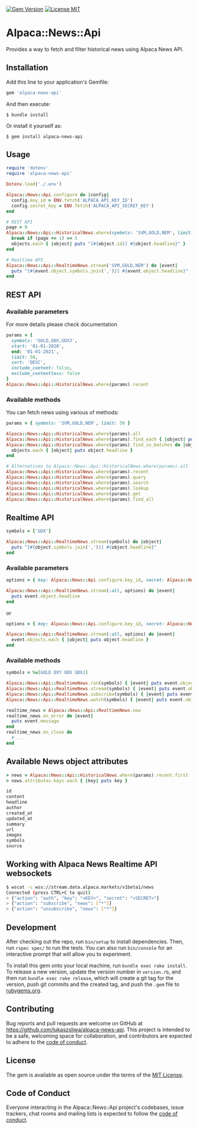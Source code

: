 [![Gem Version](https://badge.fury.io/rb/alpaca-news-api.svg)](https://badge.fury.io/rb/alpaca-news-api)
[![License MIT](https://img.shields.io/github/license/lukaszsliwa/alpaca-news-api)](https://github.com/lukaszsliwa/alpaca-news-api/blob/master/LICENSE)

# Alpaca::News::Api

Provides a way to fetch and filter historical news using Alpaca News API.

## Installation

Add this line to your application's Gemfile:

```ruby
gem 'alpaca-news-api'
```

And then execute:

    $ bundle install

Or install it yourself as:

    $ gem install alpaca-news-api

## Usage

```ruby
require 'dotenv'
require 'alpaca-news-api'

Dotenv.load('./.env')

Alpaca::News::Api.configure do |config|
  config.key_id = ENV.fetch('ALPACA_API_KEY_ID')
  config.secret_key = ENV.fetch('ALPACA_API_SECRET_KEY')
end

# REST API
page = 0
Alpaca::News::Api::HistoricalNews.where(symbols: 'SVM,GOLD,NEM', limit: 50).find_in_batches do |objects|
  break if (page += 1) >= 5
  objects.each { |object| puts "[#{object.id}] #{object.headline}" }
end

# Realtime API
Alpaca::News::Api::RealtimeNews.stream('SVM,GOLD,NEM') do |event|
  puts "[#{event.object.symbols.join(',')}] #{event.object.headline}"
end
```

## REST API

### Available parameters

For more details please check documentation

```ruby
params = {
  symbols: 'GOLD,GDX,GDXJ',
  start: '01-01-2020',
  end: '01-01-2021',
  limit: 50,
  sort: 'DESC',
  include_content: false,
  exclude_contentless: false
}
Alpaca::News::Api::HistoricalNews.where(params).recent
```

### Available methods

You can fetch news using various of methods:

```ruby
params = { symbols: 'SVM,GOLD,NEM', limit: 50 }

Alpaca::News::Api::HistoricalNews.where(params).all
Alpaca::News::Api::HistoricalNews.where(params).find_each { |object| puts object.headline }
Alpaca::News::Api::HistoricalNews.where(params).find_in_batches do |objects|
  objects.each { |object| puts object.headline }
end

# Alternatives to Alpaca::News::Api::HistoricalNews.where(params).all
Alpaca::News::Api::HistoricalNews.where(params).recent
Alpaca::News::Api::HistoricalNews.where(params).query
Alpaca::News::Api::HistoricalNews.where(params).search
Alpaca::News::Api::HistoricalNews.where(params).lookup
Alpaca::News::Api::HistoricalNews.where(params).get
Alpaca::News::Api::HistoricalNews.where(params).find_all

```

## Realtime API

```ruby
symbols = ['GDX']

Alpaca::News::Api::RealtimeNews.stream(symbols) do |object|
  puts "[#{object.symbols.join(',')}] #{object.headline}"
end
```

### Available parameters

```ruby
options = { key: Alpaca::News::Api.configure.key_id, secret: Alpaca::News::Api.configure.secret_key }

Alpaca::News::Api::RealtimeNews.stream(:all, options) do |event|
  puts event.object.headline
end
```

or

```ruby
options = { key: Alpaca::News::Api.configure.key_id, secret: Alpaca::News::Api.configure.secret_key }

Alpaca::News::Api::RealtimeNews.stream(:all, options) do |event|
  event.objects.each { |object| puts object.headline }
end
```

### Available methods

```ruby
symbols = %w[GOLD OXY GDX GDXJ]

Alpaca::News::Api::RealtimeNews.run(symbols) { |event| puts event.object.headline }
Alpaca::News::Api::RealtimeNews.stream(symbols) { |event| puts event.object.headline }
Alpaca::News::Api::RealtimeNews.subscribe(symbols) { |event| puts event.object.headline }
Alpaca::News::Api::RealtimeNews.watch(symbols) { |event| puts event.object.headline }

realtime_news = Alpaca::News::Api::RealtimeNews.new
realtime_news.on_error do |event|
  puts event.message
end
realtime_news.on_close do
  # ...
end
```

## Available News object attributes

```ruby
> news = Alpaca::News::Api::HistoricalNews.where(params).recent.first
> news.attributes.keys.each { |key| puts key }

id
content
headline
author
created_at
updated_at
summary
url
images
symbols
source

```

## Working with Alpaca News Realtime API websockets

```bash
$ wscat -c wss://stream.data.alpaca.markets/v1beta1/news
Connected (press CTRL+C to quit)
> {"action": "auth", "key": "<KEY>", "secret": "<SECRET>"}
> {"action": "subscribe", "news": ["*"]}
> {"action": "unsubscribe", "news": ["*"]}
```

## Development

After checking out the repo, run `bin/setup` to install dependencies. Then, run `rspec spec/` to run the tests. You can also run `bin/console` for an interactive prompt that will allow you to experiment.

To install this gem onto your local machine, run `bundle exec rake install`. To release a new version, update the version number in `version.rb`, and then run `bundle exec rake release`, which will create a git tag for the version, push git commits and the created tag, and push the `.gem` file to [rubygems.org](https://rubygems.org).

## Contributing

Bug reports and pull requests are welcome on GitHub at https://github.com/lukaszsliwa/alpaca-news-api. This project is intended to be a safe, welcoming space for collaboration, and contributors are expected to adhere to the [code of conduct](https://github.com/lukaszsliwa/alpaca-news-api/blob/master/CODE_OF_CONDUCT.md).

## License

The gem is available as open source under the terms of the [MIT License](https://opensource.org/licenses/MIT).

## Code of Conduct

Everyone interacting in the Alpaca::News::Api project's codebases, issue trackers, chat rooms and mailing lists is expected to follow the [code of conduct](https://github.com/lukaszsliwa/alpaca-news-api/blob/master/CODE_OF_CONDUCT.md).
